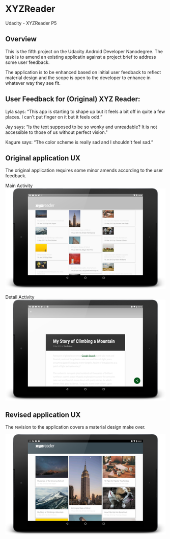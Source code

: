# XYZReader
Udacity - XYZReader P5

## Overview
This is the fifth project on the Udacity Android Developer Nanodegree. The task is to amend an existing applicatin against a project brief to address some user feedback.

The application is to be enhanced based on initial user feedback to reflect material design and the scope is open to the developer to enhance in whatever way they see fit.

## User Feedback for (Original) XYZ Reader:
Lyla says:
“This app is starting to shape up but it feels a bit off in quite a few places. I can't put finger on it but it feels odd.”

Jay says:
“Is the text supposed to be so wonky and unreadable? It is not accessible to those of us without perfect vision."

Kagure says:
“The color scheme is really sad and I shouldn't feel sad.”

## Original application UX

The original application requires some minor amends according to the user feedback.

Main Activity
![XYZReader](images/original_nexus9_screenshot_med.png?raw=true "XYZReader Original Activity")

Detail Activity
![XYZReader](images/original_nexus9_screenshot_detail_med.png?raw=true "XYZReader Original Detail")


## Revised application UX

The revision to the application covers a material design make over. 

![XYZReader](images/nexus9_screenshot.png?raw=true "XYZReader Material")
